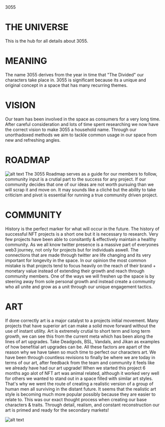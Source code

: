 3055
# THE UNIVERSE
This is the hub for all details about 3055. 
# MEANING
The name 3055 derives from the year in time that "The Divided" our characters take place in. 3055 is significant because its a unique and original concept in a space that has many recurring themes. 
# VISION
Our team has been involved in the space as consumers for a very long time. After careful consideration and lots of time spent researching we now have the correct vision to make 3055 a household name. Through our unorthadoxed methods we aim to tackle common usage in our space from new and refreshing angles. 
# ROADMAP
![alt text](https://cdn.discordapp.com/attachments/996058895690768385/1019678126793556129/PHOTO-2022-09-14-18-34-43.jpg)
The 3055 Roadmap serves as a guide for our members to follow, community input is a crutial part to the success for any project. If our community decides that one of our ideas are not worth pursuing than we will scrap it and move on. It may sounds like a cliché but the ability to take criticism and pivot is essential for running a true community driven project. 
# COMMUNITY
History is the perfect marker for what will occur in the future. The history of successful NFT projects is a short one but it is necessary to research. Very few projects have been able to consitantly & effectively maintain a healthy community. As we all know twitter presence is a massive part of everyones web3 journey, not only for projects but for individuals aswell. The connections that are made through twitter are life changing and its very important for longevity in the space. In our opinion the most common mistake is that projects tend to focus heavily on the reach of their brand + monetary value instead of extending their growth and reach through community members. One of the ways we will freshen up the space is by steering away from sole personal growth and instead create a community who all unite and grow as a unit through our unique engagement tactics. 
# ART
If done correctly art is a major catalyst to a projects initial movement. Many projects that have superior art can make a solid move forward without the use of instant utility. Art is extremely crutial to short term and long term growth, we can see this from the current meta which has been along the lines of art upgrades. Take Deadgods, BSL, Vandals, and Jikan as examples of how benefitial art upgrades can be. All these factors are apart of the reason why we have taken so much time to perfect our characters art.  We have been through countless revisions to finally be where we are today in terms of our art, after feedback from the team and community it feels like we already have had our art upgrade! 
When we started this project 6 months ago alot of NFT art was animal related, although it worked very well for others we wanted to stand out in a space filled with similar art styles. That's why we went the route of creating a realistic version of a group of human men all surviving in the distant future. It seems that the realistic art style is becoming much more popular possibly because they are easier to relate to. This was our exact thought process when creating our base characters & traits. Through detail, realism, and constant reconstruction our art is primed and ready for the secondary markets!   

![alt text](https://cdn.discordapp.com/attachments/1021833552729493504/1021845577895530536/26d549c3-ec97-40b2-a8f1-b4b66aaf97ea.JPG) 
